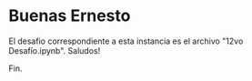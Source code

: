 # Buenas Ernesto

El desafio correspondiente a esta instancia es el archivo "12vo Desafío.ipynb". Saludos!

Fin.
